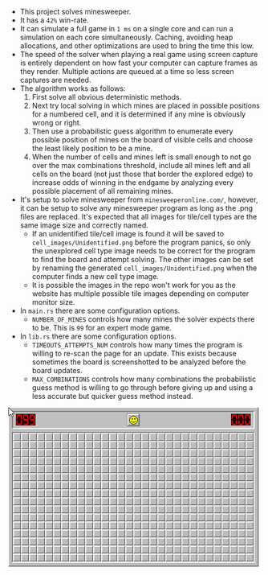 - This project solves minesweeper.
- It has a `42%` win-rate.
- It can simulate a full game in `1 ms` on a single core and can run a simulation on each core simultaneously. Caching, avoiding heap allocations, and other optimizations are used to bring the time this low.
- The speed of the solver when playing a real game using screen capture is entirely dependent on how fast your computer can capture frames as they render. Multiple actions are queued at a time so less screen captures are needed.
- The algorithm works as follows:
    1.  First solve all obvious deterministic methods.
    2. Next try local solving in which mines are placed in possible positions for a numbered cell, and it is determined if any mine is obviously wrong or right.
    3. Then use a probabilistic guess algorithm to enumerate every possible position of mines on the board of visible cells and choose the least likely position to be a mine.
    4. When the number of cells and mines left is small enough to not go over the max combinations threshold, include all mines left and all cells on the board (not just those that border the explored edge) to increase odds of winning in the endgame by analyzing every possible placement of all remaining mines.
- It's setup to solve minesweeper from `minesweeperonline.com/`, however, it can be setup to solve any minesweeper program as long as the .png files are replaced. It's expected that all images for tile/cell types are the same image size and correctly named.
    - If an unidentified tile/cell image is found it will be saved to `cell_images/Unidentified.png` before the program panics, so only the unexplored cell type image needs to be correct for the program to find the board and attempt solving. The other images can be set by renaming the generated `cell_images/Unidentified.png` when the computer finds a new cell type image.
    - It is possible the images in the repo won't work for you as the website has multiple possible tile images depending on computer monitor size.
- In `main.rs` there are some configuration options.
    - `NUMBER_OF_MINES` controls how many mines the solver expects there to be. This is `99` for an expert mode game.
- In `lib.rs` there are some configuration options.
    - `TIMEOUTS_ATTEMPTS_NUM` controls how many times the program is willing to re-scan the page for an update. This exists because sometimes the board is screenshotted to be analyzed before the board updates.
    - `MAX_COMBINATIONS` controls how many combinations the probabilistic guess method is willing to go through before giving up and using a less accurate but quicker guess method instead.

![demo gif](/demo.gif)